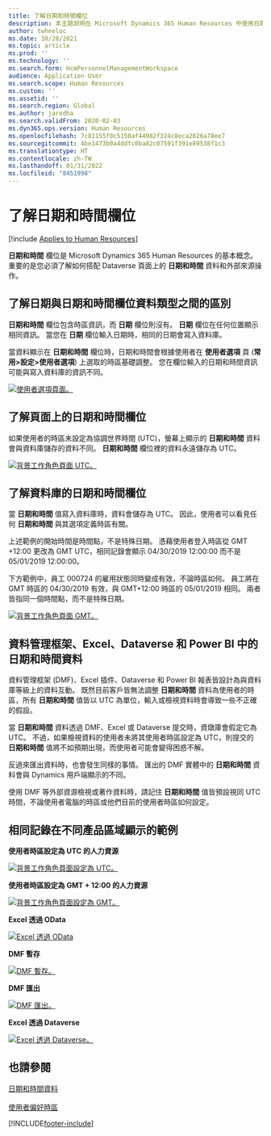 ```yaml
---
title: 了解日期和時間欄位
description: 本主題說明在 Microsoft Dynamics 365 Human Resources 中使用日期和時間欄位時，預期發生的狀況。
author: twheeloc
ms.date: 10/28/2021
ms.topic: article
ms.prod: ''
ms.technology: ''
ms.search.form: HcmPersonnelManagementWorkspace
audience: Application User
ms.search.scope: Human Resources
ms.custom: ''
ms.assetid: ''
ms.search.region: Global
ms.author: jaredha
ms.search.validFrom: 2020-02-03
ms.dyn365.ops.version: Human Resources
ms.openlocfilehash: 7c81155f0c5150af44982f224c8eca2026a78ee7
ms.sourcegitcommit: 4be1473b0a4ddfc0ba82c07591f391e89538f1c3
ms.translationtype: HT
ms.contentlocale: zh-TW
ms.lasthandoff: 01/31/2022
ms.locfileid: "8451998"
---
```

# <a name="understand-date-and-time-fields"></a>了解日期和時間欄位

[!include [Applies to Human Resources](../includes/applies-to-hr.md)]



**日期和時間** 欄位是 Microsoft Dynamics 365 Human Resources 的基本概念。 重要的是您必須了解如何搭配 Dataverse 頁面上的 **日期和時間** 資料和外部來源操作。

## <a name="understanding-the-difference-between-date-and-date-and-time-field-data-types"></a>了解日期與日期和時間欄位資料類型之間的區別

**日期和時間** 欄位包含時區資訊，而 **日期** 欄位則沒有。 **日期** 欄位在任何位置顯示相同資訊。 當您在 **日期** 欄位輸入日期時，相同的日期會寫入資料庫。

當資料顯示在 **日期和時間** 欄位時，日期和時間會根據使用者在 **使用者選項** 頁 (**常用\>設定\>使用者選項**) 上選取的時區基礎調整。 您在欄位輸入的日期和時間資訊可能與寫入資料庫的資訊不同。

[![使用者選項頁面。](./media/Useroptionsform.png)](./media/Useroptionsform.png)

## <a name="understanding-date-and-time-fields-on-pages"></a>了解頁面上的日期和時間欄位 

如果使用者的時區未設定為協調世界時間 (UTC)，螢幕上顯示的 **日期和時間** 資料會與資料庫儲存的資料不同。 **日期和時間** 欄位裡的資料永遠儲存為 UTC。

[![背景工作角色頁面 UTC。](./media/worker-form.png)](./media/worker-form.png)

## <a name="understand-date-and-time-fields-in-the-database"></a>了解資料庫的日期和時間欄位 

當 **日期和時間** 值寫入資料庫時，資料會儲存為 UTC。 因此，使用者可以看見任何 **日期和時間** 與其選項定義時區有關。
 
上述範例的開始時間是時間點，不是特殊日期。 憑藉使用者登入時區從 GMT +12:00 更改為 GMT UTC，相同記錄會顯示 04/30/2019 12:00:00 而不是 05/01/2019 12:00:00。

下方範例中，員工 000724 的雇用狀態同時變成有效，不論時區如何。 員工將在 GMT 時區的 04/30/2019 有效，與 GMT+12:00 時區的 05/01/2019 相同。 兩者皆指同一個時間點，而不是特殊日期。 

[![背景工作角色頁面 GMT。](./media/worker-form2.png)](./media/worker-form2.png)

## <a name="date-and-time-data-in-data-management-framework-excel-dataverse-and-power-bi"></a>資料管理框架、Excel、Dataverse 和 Power BI 中的日期和時間資料 

資料管理框架 (DMF)、Excel 插件、Dataverse 和 Power BI 報表皆設計為與資料庫等級上的資料互動。 既然目前客戶皆無法調整 **日期和時間** 資料為使用者的時區，所有 **日期和時間** 值皆以 UTC 為單位，輸入或檢視資料時會導致一些不正確的假設。
 
當 **日期和時間** 資料透過 DMF、Excel 或 Dataverse 提交時，資燉庫會假定它為 UTC。 不過，如果檢視資料的使用者未將其使用者時區設定為 UTC，則提交的 **日期和時間** 值將不如預期出現，而使用者可能會變得困惑不解。 
 
反過來匯出資料時，也會發生同樣的事情。 匯出的 DMF 實體中的 **日期和時間** 資料會與 Dynamics 用戶端顯示的不同。 
 
使用 DMF 等外部資源檢視或著作資料時，請記住 **日期和時間** 值皆預設視同 UTC 時間，不論使用者電腦的時區或他們目前的使用者時區如何設定。 

## <a name="examples-of-the-same-record-being-displayed-in-different-product-areas"></a>相同記錄在不同產品區域顯示的範例 

**使用者時區設定為 UTC 的人力資源**

[![背景工作角色頁面設定為 UTC。](./media/worker-form3.png)](./media/worker-form3.png)

**使用者時區設定為 GMT + 12:00 的人力資源** 

[![背景工作角色頁面設定為 GMT。](./media/worker-form4.png)](./media/worker-form4.png)

**Excel 透過 OData**

[![Excel 透過 OData](./media/Excelviaodata.png)](./media/Excelviaodata.png)

**DMF 暫存**

[![DMF 暫存。](./media/DMFStaging.png)](./media/DMFStaging.png)

**DMF 匯出**

[![DMF 匯出。](./media/DMFExport.png)](./media/DMFExport.png)

**Excel 透過 Dataverse**

[![Excel 透過 Dataverse。](./media/ExcelCDS.png)](./media/ExcelCDS.png)

## <a name="see-also"></a>也請參閱

[日期和時間資料](/dynamics365/unified-operations/fin-and-ops/organization-administration/date-time-zones)<br></br>
[使用者偏好時區](/dynamics365/unified-operations/fin-and-ops/organization-administration/tasks/set-users-preferred-time-zone) 


[!INCLUDE[footer-include](../includes/footer-banner.md)]
